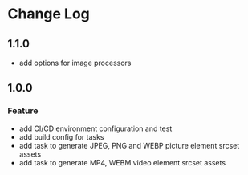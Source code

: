# Change Log

## 1.1.0
* add options for image processors

## 1.0.0
### Feature
* add CI/CD environment configuration and test
* add build config for tasks
* add task to generate JPEG, PNG and WEBP picture element srcset assets
* add task to generate MP4, WEBM video element srcset assets
